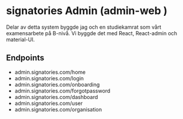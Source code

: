 # signatories Admin (admin-web )
Delar av detta system byggde jag och en studiekamrat som vårt examensarbete på B-nivå.
Vi byggde det med React, React-admin och material-UI.

## Endpoints

- admin.signatories.com/home
- admin.signatories.com/login
- admin.signatories.com/onboarding
- admin.signatories.com/forgotpassword
- admin.signatories.com/dashboard
- admin.signatories.com/user
- admin.signatories.com/organisation
